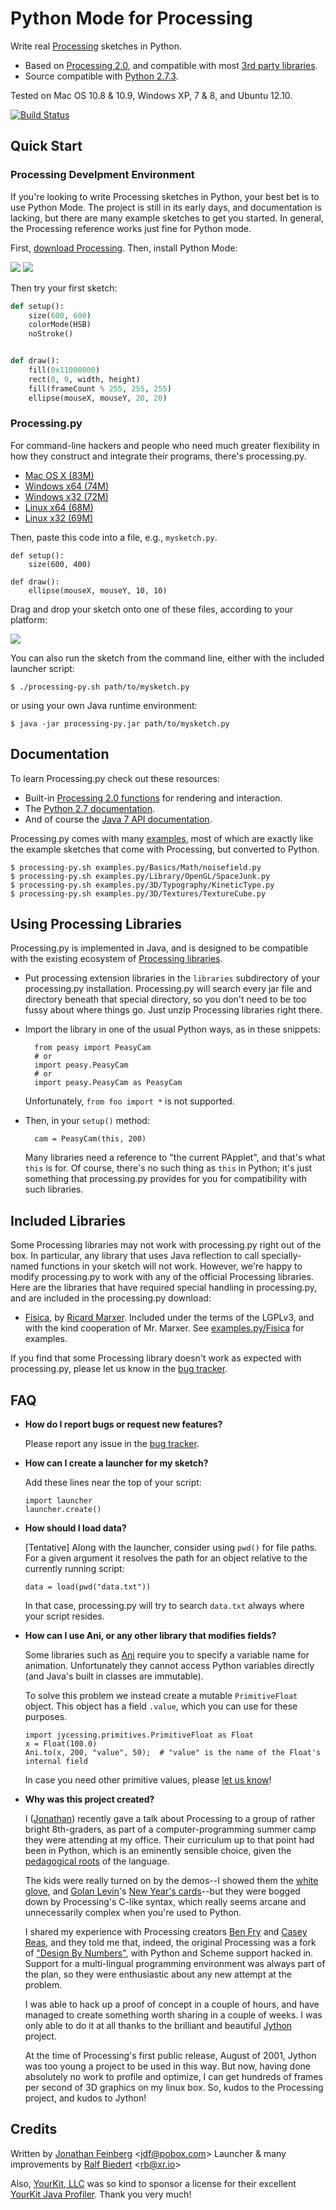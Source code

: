 # Python Mode for Processing #

Write real [Processing](http://processing.org/) sketches in Python.

  * Based on [Processing 2.0](http://processing.org/), and compatible with most [3rd party libraries](http://www.processing.org/reference/libraries/).
  * Source compatible with [Python 2.7.3](http://python.org).

Tested on Mac OS 10.8 & 10.9, Windows XP, 7 & 8, and Ubuntu 12.10.

[![Build Status](https://travis-ci.org/jdf/processing.py.svg?branch=master)](https://travis-ci.org/jdf/processing.py)

## Quick Start ##

### Processing Develpment Environment ###

If you're looking to write Processing sketches in Python, your best bet is to use
Python Mode. The project is still in its early days, and documentation is lacking,
but there are many example sketches to get you started. In general, the Processing
reference works just fine for Python mode.

First, [download Processing](http://processing.org/download). Then, install
Python Mode:

<img src="http://py.processing.org/add_mode.png"/>
<img src="http://py.processing.org/install.png"/>

Then try your first sketch:

```python
def setup():
    size(600, 600)
    colorMode(HSB)
    noStroke()


def draw():
    fill(0x11000000)
    rect(0, 0, width, height)
    fill(frameCount % 255, 255, 255)
    ellipse(mouseX, mouseY, 20, 20)
```

### Processing.py ###

For command-line hackers and people who need much greater flexibility in how
they construct and integrate their programs, there's processing.py.

- [Mac OS X (83M)](http://py.processing.org/processing.py-0202-macosx.tgz)
- [Windows x64 (74M)](http://py.processing.org/processing.py-0202-windows64.zip)
- [Windows x32 (72M)](http://py.processing.org/processing.py-0202-windows32.zip)
- [Linux x64 (68M)](http://py.processing.org/processing.py-0202-linux64.tgz)
- [Linux x32 (69M)](http://py.processing.org/processing.py-0202-linux32.tgz)

Then, paste this code into a file, e.g., `mysketch.py`.

	def setup():
	    size(600, 400)

	def draw():
	    ellipse(mouseX, mouseY, 10, 10)

Drag and drop your sketch onto one of these files, according to your platform:

<img src="http://py.processing.org/howtolaunch.jpg"/>

You can also run the sketch from the command line, either with the included launcher script:

    $ ./processing-py.sh path/to/mysketch.py

or using your own Java runtime environment:

	$ java -jar processing-py.jar path/to/mysketch.py

## Documentation ##

To learn Processing.py check out these resources:

  * Built-in [Processing 2.0 functions](http://processing.org/reference/) for rendering and interaction.
  * The [Python 2.7 documentation](http://docs.python.org/2/index.html).
  * And of course the [Java 7 API documentation](http://docs.oracle.com/javase/7/docs/api/).

Processing.py comes with many [examples](https://github.com/jdf/processing.py/tree/master/examples.py), most of which are exactly like the
example sketches that come with Processing, but converted to Python.

    $ processing-py.sh examples.py/Basics/Math/noisefield.py
    $ processing-py.sh examples.py/Library/OpenGL/SpaceJunk.py
    $ processing-py.sh examples.py/3D/Typography/KineticType.py
    $ processing-py.sh examples.py/3D/Textures/TextureCube.py

## Using Processing Libraries ##

Processing.py is implemented in Java, and is designed to be compatible with the existing ecosystem of [Processing libraries](http://processing.org/reference/libraries/).

* Put processing extension libraries in the `libraries` subdirectory of your processing.py installation. Processing.py will search every jar file and directory beneath that special directory, so you don't need to be too fussy about where things go. Just unzip Processing libraries right there.

* Import the library in one of the usual Python ways, as in these snippets:

        from peasy import PeasyCam
        # or
        import peasy.PeasyCam
        # or
        import peasy.PeasyCam as PeasyCam

    Unfortunately, `from foo import *` is not supported.

* Then, in your `setup()` method:

        cam = PeasyCam(this, 200)

  Many libraries need a reference to "the current PApplet", and that's what
  `this` is for. Of course, there's no such thing as `this` in Python; it's just something that processing.py provides for you for compatibility with such libraries.

## Included Libraries ##

Some Processing libraries may not work with processing.py right out of the box. In particular, any library that uses Java reflection to call specially-named functions in your sketch will not work. However, we're happy to modify processing.py to work with any of the official Processing libraries. Here are the libraries that have required special handling in processing.py, and are included in the processing.py download:

  * [Fisica](http://www.ricardmarxer.com/fisica/), by [Ricard Marxer](http://www.ricardmarxer.com/). Included under the terms of the LGPLv3, and with the kind cooperation of Mr. Marxer. See [examples.py/Fisica](https://github.com/jdf/processing.py/tree/master/examples.py/Fisica) for examples.

If you find that some Processing library doesn't work as expected with processing.py, please let us know in the [bug tracker](http://github.com/jdf/processing.py/issues).

## FAQ ##

  * __How do I report bugs or request new features?__

    Please report any issue in the [bug tracker](http://github.com/jdf/processing.py/issues).

  * __How can I create a launcher for my sketch?__

    Add these lines near the top of your script:

        import launcher
        launcher.create()

  * __How should I load data?__

    [Tentative] Along with the launcher, consider using `pwd()` for file paths. For a given argument it resolves the path for an object relative to the currently running script:

        data = load(pwd("data.txt"))

    In that case, processing.py will try to search `data.txt` always where your script resides.

  * __How can I use Ani, or any other library that modifies fields?__

    Some libraries such as [Ani](http://www.looksgood.de/libraries/Ani/) require you to specify a variable name for animation. Unfortunately they cannot access Python variables directly (and Java's built in classes are immutable).

    To solve this problem we instead create a mutable `PrimitiveFloat` object. This object has a field `.value`, which you can use for these purposes.

        import jycessing.primitives.PrimitiveFloat as Float
        x = Float(100.0)
        Ani.to(x, 200, "value", 50);  # "value" is the name of the Float's internal field

    In case you need other primitive values, please [let us know](http://github.com/jdf/processing.py/issues)!

  * __Why was this project created?__

    I ([Jonathan](http://MrFeinberg.com/)) recently gave a talk about Processing to a group of rather bright 8th-graders,
    as part of a computer-programming summer camp they were attending at my office.
    Their curriculum up to that point had been in Python, which is an eminently
    sensible choice, given the
    [pedagogical roots](http://en.wikipedia.org/wiki/ABC_%28programming_language%29)
    of the language.

    The kids were really turned on by the demos--I showed them the
    [white glove](http://whiteglovetracking.com/), and
    [Golan Levin](http://flong.com/)'s
    [New Year's cards](http://www.flong.com/storage/experience/newyear/newyear10/)--but
    they were bogged down by Processing's C-like syntax, which really seems arcane
    and unnecessarily complex when you're used to Python.

    I shared my experience with Processing creators
    [Ben Fry](http://benfry.com/) and [Casey Reas](http://reas.com/), and they
    told me that, indeed, the original Processing was a fork of
    ["Design By Numbers"](http://dbn.media.mit.edu/), with Python and Scheme
    support hacked in. Support for a multi-lingual programming
    environment was always part of the plan, so they were enthusiastic
    about any new attempt at the problem.

    I was able to hack up a proof of concept in a couple of hours, and have
    managed to create something worth sharing in a couple of weeks. I was only
    able to do it at all thanks to the brilliant and beautiful
    [Jython](http://www.jython.org/) project.

    At the time of Processing's first public release, August of 2001,
    Jython was too young a project to be used in this way. But now, having done
    absolutely no work to profile and optimize, I can get hundreds of frames
    per second of 3D graphics on my linux box. So, kudos to the Processing
    project, and kudos to Jython!


## Credits ##

Written by [Jonathan Feinberg](http://mrfeinberg.com) &lt;[jdf@pobox.com](mailto:jdf@pobox.com)&gt;
Launcher & many improvements by [Ralf Biedert](http://xr.io) &lt;[rb@xr.io](mailto:rb@xr.io)&gt;

Also, [YourKit, LLC](http://www.yourkit.com) was so kind to sponsor a license for their excellent [YourKit Java Profiler](http://www.yourkit.com/java/profiler/index.jsp). Thank you very much!

